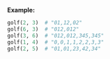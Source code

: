**Example:**

```python
golf(2, 3)  # "01,12,02"
golf(6, 3)  # "012,012"
golf(3, 6)  # "012,012,345,345"
golf(1, 4)  # "0,0,1,1,2,2,3,3"
golf(2, 5)  # "01,01,23,42,34"
```